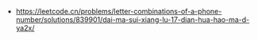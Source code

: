 - https://leetcode.cn/problems/letter-combinations-of-a-phone-number/solutions/839901/dai-ma-sui-xiang-lu-17-dian-hua-hao-ma-d-ya2x/